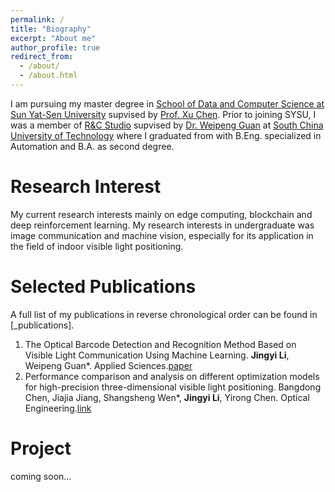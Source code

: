 ```yaml
---
permalink: /
title: "Biography"
excerpt: "About me"
author_profile: true
redirect_from: 
  - /about/
  - /about.html
---
```


I am pursuing my master degree in [School of Data and Computer Science at Sun Yat-Sen University](http://sdcs.sysu.edu.cn/) supvised by [Prof. Xu Chen](http://sdcs.sysu.edu.cn/node/2497). Prior to joining SYSU, I was a member of [R&C Studio](https://scutrandc.github.io) supvised by [Dr. Weipeng Guan](https://kwanwaipang.github.io/) at [South China University of Technology](https://www.scut.edu.cn/new/) where I graduated from with B.Eng. specialized in Automation and B.A. as second degree.

Research Interest
======
My current research interests mainly on edge computing, blockchain and deep reinforcement learning. My research interests in undergraduate was image communication and machine vision, especially for its application in the field of indoor visible light positioning.

Selected Publications
======
A full list of my publications in reverse chronological order can be found in [_publications].
1. The Optical Barcode Detection and Recognition Method Based on Visible Light Communication Using Machine Learning. **Jingyi Li**, Weipeng Guan*. Applied Sciences.[paper](https://www.mdpi.com/2076-3417/8/12/2425)
1. Performance comparison and analysis on different optimization models for high-precision three-dimensional visible light positioning. Bangdong Chen, Jiajia Jiang, Shangsheng Wen*, **Jingyi Li**, Yirong Chen. Optical Engineering.[link](https://www.onacademic.com/detail/journal_1000042277721199_f7dc.html)

Project
======
coming soon...
